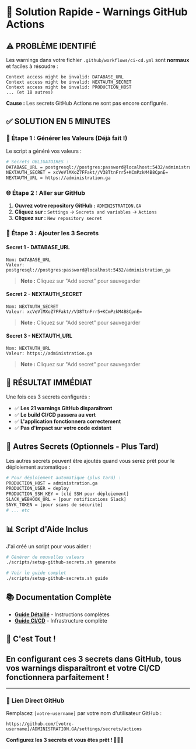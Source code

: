 # 🔐 Solution Rapide - Warnings GitHub Actions

## ⚠️ PROBLÈME IDENTIFIÉ

Les warnings dans votre fichier `.github/workflows/ci-cd.yml` sont **normaux** et faciles à résoudre :

```
Context access might be invalid: DATABASE_URL
Context access might be invalid: NEXTAUTH_SECRET
Context access might be invalid: PRODUCTION_HOST
... (et 18 autres)
```

**Cause :** Les secrets GitHub Actions ne sont pas encore configurés.

## ✅ SOLUTION EN 5 MINUTES

### 🚀 **Étape 1 : Générer les Valeurs** (Déjà fait !)

Le script a généré vos valeurs :

```bash
# Secrets OBLIGATOIRES :
DATABASE_URL = postgresql://postgres:password@localhost:5432/administration_ga
NEXTAUTH_SECRET = xcVeVlMXoZ7FFakt//V38TtnFrr5+KCmPzkM4B8CpnE=
NEXTAUTH_URL = https://administration.ga
```

### 🌐 **Étape 2 : Aller sur GitHub**

1. **Ouvrez votre repository GitHub :** `ADMINISTRATION.GA`
2. **Cliquez sur :** `Settings` → `Secrets and variables` → `Actions`
3. **Cliquez sur :** `New repository secret`

### 🔑 **Étape 3 : Ajouter les 3 Secrets**

#### **Secret 1 - DATABASE_URL**
```
Nom: DATABASE_URL
Valeur: postgresql://postgres:password@localhost:5432/administration_ga
```

> **Note :** Cliquez sur "Add secret" pour sauvegarder

#### **Secret 2 - NEXTAUTH_SECRET**
```
Nom: NEXTAUTH_SECRET
Valeur: xcVeVlMXoZ7FFakt//V38TtnFrr5+KCmPzkM4B8CpnE=
```

> **Note :** Cliquez sur "Add secret" pour sauvegarder

#### **Secret 3 - NEXTAUTH_URL**
```
Nom: NEXTAUTH_URL
Valeur: https://administration.ga
```

> **Note :** Cliquez sur "Add secret" pour sauvegarder

## 🎯 **RÉSULTAT IMMÉDIAT**

Une fois ces 3 secrets configurés :

- ✅ **Les 21 warnings GitHub disparaîtront**
- ✅ **Le build CI/CD passera au vert** 
- ✅ **L'application fonctionnera correctement**
- ✅ **Pas d'impact sur votre code existant**

## 🔄 **Autres Secrets (Optionnels - Plus Tard)**

Les autres secrets peuvent être ajoutés quand vous serez prêt pour le déploiement automatique :

```bash
# Pour déploiement automatique (plus tard) :
PRODUCTION_HOST = administration.ga
PRODUCTION_USER = deploy
PRODUCTION_SSH_KEY = [clé SSH pour déploiement]
SLACK_WEBHOOK_URL = [pour notifications Slack]
SNYK_TOKEN = [pour scans de sécurité]
# ... etc
```

## 📊 **Script d'Aide Inclus**

J'ai créé un script pour vous aider :

```bash
# Générer de nouvelles valeurs
./scripts/setup-github-secrets.sh generate

# Voir le guide complet
./scripts/setup-github-secrets.sh guide
```

## 📚 **Documentation Complète**

- **[Guide Détaillé](docs/GITHUB_SECRETS_SETUP.md)** - Instructions complètes
- **[Guide CI/CD](docs/DEPLOYMENT_GUIDE.md)** - Infrastructure complète

## 🎉 **C'est Tout !**

## En configurant ces 3 secrets dans GitHub, tous vos warnings disparaîtront et votre CI/CD fonctionnera parfaitement !

---

### 📍 **Lien Direct GitHub**
Remplacez `[votre-username]` par votre nom d'utilisateur GitHub :

```
https://github.com/[votre-username]/ADMINISTRATION.GA/settings/secrets/actions
```

**Configurez les 3 secrets et vous êtes prêt ! 🚀🇬🇦** 
